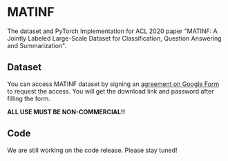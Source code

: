 # MATINF
The dataset and PyTorch Implementation for ACL 2020 paper "MATINF: A Jointly Labeled Large-Scale Dataset for Classification, Question Answering and Summarization".

## Dataset
You can access MATINF dataset by signing an [agreement on Google Form](https://forms.gle/nkH4LVE4iNQeDzsc9) to request the access. You will get the download link and password after filling the form.

**ALL USE MUST BE NON-COMMERCIAL!!**

## Code
We are still working on the code release. Please stay tuned!
